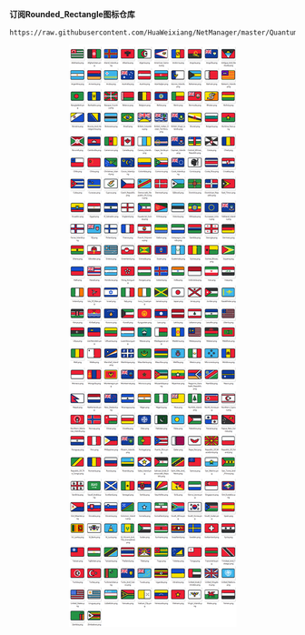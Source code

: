 **订阅Rounded_Rectangle图标仓库**
```
https://raw.githubusercontent.com/HuaWeixiang/NetManager/master/QuantumultX/Icon/Semporia/Rounded_Rectangle/Rounded_Rectangle.json
```
<p align="center">
  <img src="https://raw.githubusercontent.com/HuaWeixiang/NetManager/master/QuantumultX/Icon/Semporia/Rounded_Rectangle/Rounded_Rectangle.png" align="center">
  <br><br>
</p>
